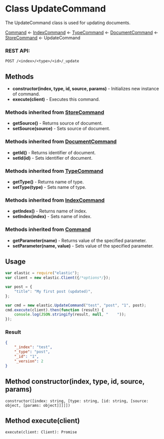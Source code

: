 # Class UpdateCommand

The UpdateCommand class is used for updating documents.

[Command](command.md) ← [IndexCommand](index_command.md) ← [TypeCommand](type_command.md) ←
[DocumentCommand](document_command.md) ← [StoreCommand](store_command.md) ← UpdateCommand

### REST API:
```
POST /<index>/<type>/<id>/_update
```

## Methods
* **constructor(index, type, id, source, params)** - Initializes new instance of command.
* **execute(client)** - Executes this command.

### Methods inherited from [StoreCommand](store_command.md)
* **getSource()** - Returns source of document.
* **setSource(source)** - Sets source of document.

### Methods inherited from [DocumentCommand](document_command.md)
* **getId()** - Returns identifier of document.
* **setId(id)** - Sets identifier of document.

### Methods inherited from [TypeCommand](type_command.md)
* **getType()** - Returns name of type.
* **setType(type)** - Sets name of type.

### Methods inherited from [IndexCommand](index_command.md)
* **getIndex()** - Returns name of index.
* **setIndex(index)** - Sets name of index.

### Methods inherited from [Command](command.md)
* **getParameter(name)** - Returns value of the specified parameter.
* **setParameter(name, value)** - Sets value of the specified parameter.

## Usage
```javascript
var elastic = require("elastic");
var client = new elastic.Client({/*options*/});

var post = {
    "title": "My first post (updated)",
};

var cmd = new elastic.UpdateCommand("test", "post", "1", post);
cmd.execute(client).then(function (result) {
    console.log(JSON.stringify(result, null, "    "));
});
```

### Result
```json
{
    "_index": "test",
    "_type": "post",
    "_id": "1",
    "_version": 2
}
```

## Method constructor(index, type, id, source, params)
```
constructor([index: string, [type: string, [id: string, [source: object, [params: object]]]]])
```

## Method execute(client)
```
execute(client: Client): Promise
```
